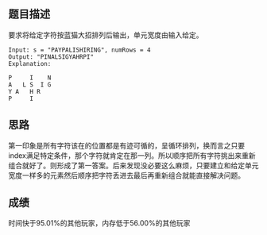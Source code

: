 ## 题目描述

要求将给定字符按蓝猫大招排列后输出，单元宽度由输入给定。

```
Input: s = "PAYPALISHIRING", numRows = 4
Output: "PINALSIGYAHRPI"
Explanation:

P     I    N
A   L S  I G
Y A   H R
P     I
```

## 思路

第一印象是所有字符该在的位置都是有迹可循的，呈循环排列，换而言之只要index满足特定条件，那个字符就肯定在那一列。所以顺序把所有字符挑出来重新组合就好了。则形成了第一答案。后来发现没必要这么麻烦，只要建立和给定单元宽度一样多的元素然后顺序把字符丢进去最后再重新组合就能直接解决问题。

## 成绩

时间快于95.01%的其他玩家，内存低于56.00%的其他玩家

